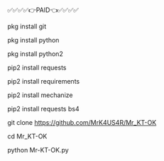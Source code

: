 ✅✅✅✅👉PAID👈✅✅✅✅

 pkg install git

 pkg install python

 pkg  install python2

 pip2 install requests

 pip2 install requirements

 pip2 install mechanize

 pip2 install requests bs4

git clone https://github.com/MrK4US4R/Mr_KT-OK

cd Mr_KT-OK

python Mr-KT-OK.py






